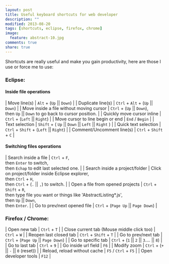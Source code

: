 ```yaml
---
layout: post
title: Useful keyboard shortcuts for web developer
description: ""
modified: 2013-08-20
tags: [shortcuts, eclipse, firefox, chrome]
image:
  feature: abstract-10.jpg
comments: true
share: true  
---
```


Shortcuts are really useful and make you gain productivity, here are those I use or force me to use:

### Eclipse:

#### Inside file operations

| Move line(s) | `Alt` + (`Up` \|\| `Down`) |
| Duplicate line(s) | `Ctrl` + `Alt` + (`Up` \|\| `Down`) |
| Move inside a file without moving cursor | `Ctrl` + (`Up` \|\| `Down`),<br>then `Up` \|\| `Down` to go back to cursor position. |
| Quickly move cursor inline | `Ctrl` + (`Left` \|\| `Right`) |
| Move cursor to line begin or end | `End` / `Begin` |
| Text selection | `Shift` + ( `Up` \|\| `Down` \|\| `Left` \|\| `Right` ) |
| Quick text selection | `Ctrl` + `Shift` + (`Left` \|\| `Right`) |
| Comment/Uncomment line(s) | `Ctrl` + `Shift` + `C` |

#### Switching files operations

| Search inside a file | `Ctrl` + `F`,<br>then `Enter` to switch,<br>then `Echap` to edit last selected one. |
| Search inside a project/folder | Click on project/folder inside Eclipse explorer,<br>then `Ctrl` + `H`,<br>then `Ctrl` + (`.` \|\| `,`) to switch. |
| Open a file from opened projects | `Ctrl` + `Shift` + `R`,<br>then type file you want or things like 'AbstractListing*.js',<br>then `Up` \|\| `Down`, <br>then `Enter`. |
| Go to prev/next opened file | `Ctrl` + (`Page Up` \|\| `Page Down`) |

### Firefox / Chrome:

| Open new tab | `Ctrl` + `T` |
| Close current tab (Mouse middle click too) | `Ctrl` + `W` |
| Reopen last closed tab | `Ctrl` + `Shift` + `T` |
| Go to prev/next tab | `Ctrl` + (`Page Up` \|\| `Page Down`) |
| Go to specific tab | `Ctrl` + (`1` \|\| `2` \|\| `3`.... \|\| `8`) |
| Go to last tab | `Ctrl` + `9` |
| Go inside url field | `F6` |
| Modify zoom | `Ctrl` + (`+` \|\| `-` \|\| `0` (reset)) |
| Reload, reload without cache | `F5` / `Ctrl` + `F5` |
| Open developer tools | `F12` |


